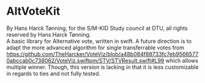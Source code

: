 # AltVoteKit
By Hans Harck Tønning, for the S/M-KID Study council at DTU, all rights reserved by Hans Harck Tønning.  
A basic library for Alternative vote, written in swift. A future direction is to adapt the more advanced algorithm for single transferrable votes from https://github.com/TheHarcker/VoteViz/blob/a48b084f88733fc7eb95665770abccab0c738062/VoteViz.swiftpm/STV/STVResult.swift#L99 which allows multiple winner. Though, this version is lacking in that it is less customizable in regards to ties and not fully tested.
